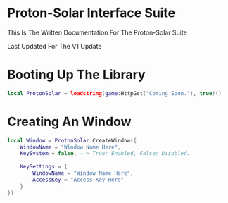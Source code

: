 # Proton-Solar Interface Suite
This Is The Written Documentation For The Proton-Solar Suite

Last Updated For The V1 Update

# Booting Up The Library
```lua
local ProtonSolar = loadstring(game:HttpGet("Coming Soon."), true)()
```

# Creating An Window
```lua
local Window = ProtonSolar:CreateWindow({
	WindowName = "Window Name Here",
	KeySystem = false, --> True: Enabled, False: Disabled.
	
	KeySettings = {
		WindowName = "Window Name Here",
		AccessKey = "Access Key Here"
	}
})
```

